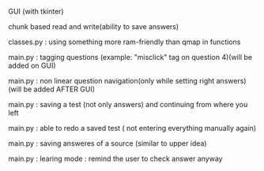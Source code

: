 GUI (with tkinter)

chunk based read and write(ability to save answers)

classes.py : using something more ram-friendly than qmap in functions

main.py : tagging questions (example: "misclick" tag on question 4)(will be added on GUI)

main.py : non linear question navigation(only while setting right answers)(will be added AFTER GUI)

main.py : saving a test (not only answers) and continuing from where you left

main.py : able to redo a saved test ( not entering everything manually again)

main.py : saving answeres of a source (similar to upper idea)

main.py : learing mode : remind the user to check answer anyway